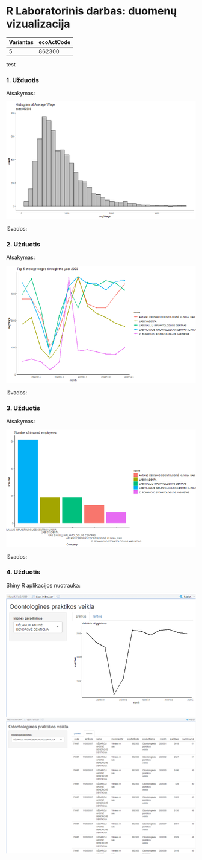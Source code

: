 # R Laboratorinis darbas: duomenų vizualizacija

| Variantas | ecoActCode |
|------------- | ------------- |
|5   | 862300 |

test

### 1. Užduotis

Atsakymas:

![histograma](img/Histogram.png)

Išvados:

### 2. Užduotis

Atsakymas:

![atlyginimai](img/Line.png)

Išvados:


### 3. Užduotis

Atsakymas:

![apdraustieji](img/col.png)

Išvados:


### 4. Užduotis

Shiny R aplikacijos nuotrauka:

![shiny app](img/grafikas.PNG)
![shiny app](img/lentele.PNG)